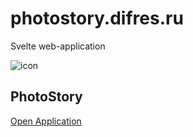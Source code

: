 # photostory.difres.ru
Svelte web-application

![icon](https://photostory.difres.ru/favicon.png)
## PhotoStory
[Open Application](https://photostory.difres.ru)
